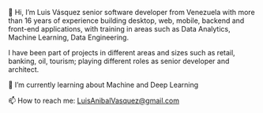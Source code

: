 👋 Hi, I’m Luis Vásquez senior software developer from Venezuela with more than 16 years of experience building desktop, web, mobile, backend and front-end applications, 
with training in areas such as Data Analytics, Machine Learning, Data Engineering. 

I have been part of projects in different areas and sizes such as retail, banking, oil, tourism; playing different roles as senior developer and architect.

🌱 I’m currently learning about Machine and Deep Learning

📫 How to reach me: LuisAnibalVasquez@gmail.com

<!---
LuisAnibalVasquez/LuisAnibalVasquez is a ✨ special ✨ repository because its `README.md` (this file) appears on your GitHub profile.
You can click the Preview link to take a look at your changes.
--->
